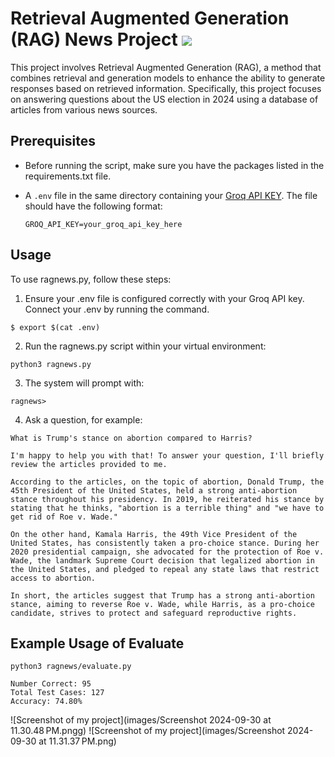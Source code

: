 # Retrieval Augmented Generation (RAG) News Project ![](https://github.com/maxplush/ragnews-new/workflows/tests/badge.svg)

This project involves Retrieval Augmented Generation (RAG), a method that combines retrieval and generation models to enhance the ability to generate responses based on retrieved information. Specifically, this project focuses on answering questions about the US election in 2024 using a database of articles from various news sources.

## Prerequisites

- Before running the script, make sure you have the packages listed in the requirements.txt file.
- A `.env` file in the same directory containing your  [Groq API KEY](https://groq.com). The file should have the following format:
  
  ```env
  GROQ_API_KEY=your_groq_api_key_here

## Usage

To use ragnews.py, follow these steps:

1. Ensure your .env file is configured correctly with your Groq API key. Connect your .env by running the command.

```
$ export $(cat .env)
```

2. Run the ragnews.py script within your virtual environment:

```
python3 ragnews.py
```

3. The system will prompt with:

```
ragnews>
```

4. Ask a question, for example:

```
What is Trump's stance on abortion compared to Harris?
```

```
I'm happy to help you with that! To answer your question, I'll briefly review the articles provided to me.

According to the articles, on the topic of abortion, Donald Trump, the 45th President of the United States, held a strong anti-abortion stance throughout his presidency. In 2019, he reiterated his stance by stating that he thinks, "abortion is a terrible thing" and "we have to get rid of Roe v. Wade."

On the other hand, Kamala Harris, the 49th Vice President of the United States, has consistently taken a pro-choice stance. During her 2020 presidential campaign, she advocated for the protection of Roe v. Wade, the landmark Supreme Court decision that legalized abortion in the United States, and pledged to repeal any state laws that restrict access to abortion.

In short, the articles suggest that Trump has a strong anti-abortion stance, aiming to reverse Roe v. Wade, while Harris, as a pro-choice candidate, strives to protect and safeguard reproductive rights.
```

## Example Usage of Evaluate 
```
python3 ragnews/evaluate.py
```

```
Number Correct: 95
Total Test Cases: 127
Accuracy: 74.80%
```

![Screenshot of my project](images/Screenshot 2024-09-30 at 11.30.48 PM.pngg)
![Screenshot of my project](images/Screenshot 2024-09-30 at 11.31.37 PM.png)
